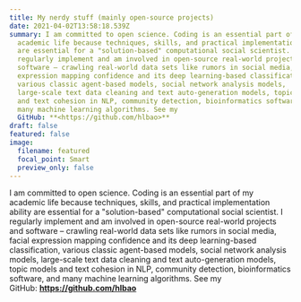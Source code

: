 ```yaml
---
title: My nerdy stuff (mainly open-source projects)
date: 2021-04-02T13:58:18.539Z
summary: I am committed to open science. Coding is an essential part of my
  academic life because techniques, skills, and practical implementation ability
  are essential for a "solution-based" computational social scientist. I
  regularly implement and am involved in open-source real-world projects and
  software – crawling real-world data sets like rumors in social media, facial
  expression mapping confidence and its deep learning-based classification,
  various classic agent-based models, social network analysis models,
  large-scale text data cleaning and text auto-generation models, topic models
  and text cohesion in NLP, community detection, bioinformatics software, and
  many machine learning algorithms. See my
  GitHub: **<https://github.com/hlbao>**
draft: false
featured: false
image:
  filename: featured
  focal_point: Smart
  preview_only: false
---
```

I am committed to open science. Coding is an essential part of my academic life because techniques, skills, and practical implementation ability are essential for a "solution-based" computational social scientist. I regularly implement and am involved in open-source real-world projects and software – crawling real-world data sets like rumors in social media, facial expression mapping confidence and its deep learning-based classification, various classic agent-based models, social network analysis models, large-scale text data cleaning and text auto-generation models, topic models and text cohesion in NLP, community detection, bioinformatics software, and many machine learning algorithms. See my GitHub: **<https://github.com/hlbao>**